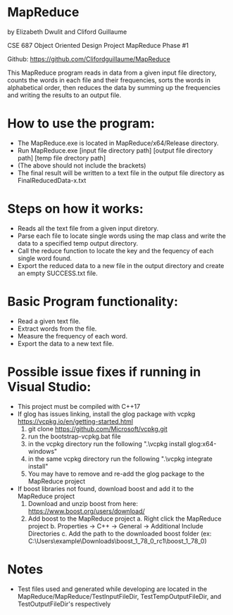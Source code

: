 # MapReduce
by Elizabeth Dwulit and Cliford Guillaume

CSE 687 Object Oriented Design
Project MapReduce
Phase #1

Github: https://github.com/Clifordguillaume/MapReduce

This MapReduce program reads in data from a given input file directory,
counts the words in each file and their frequencies, sorts the words in
alphabetical order, then reduces the data by summing up the frequencies
and writing the results to an output file.

# How to use the program:
- The MapReduce.exe is located in MapReduce/x64/Release directory.
- Run MapReduce.exe [input file directory path] [output file directory path] [temp file drectory path]
- (The above should not include the brackets)
- The final result will be written to a text file in the output file directory as FinalReducedData-x.txt

# Steps on how it works:
- Reads all the text file from a given input diretory.
- Parse each file to locate single words using the map class and write the data to a specified temp output directory.
- Call the reduce function to locate the key and the fequency of each single word found.
- Export the reduced data to a new file in the output directory and create an empty SUCCESS.txt file.

# Basic Program functionality:
- Read a given text file.
- Extract words from the file.
- Measure the frequency of each word.
- Export the data to a new text file.

# Possible issue fixes if running in Visual Studio:
- This project must be compiled with C++17
- If glog has issues linking, install the glog package with vcpkg https://vcpkg.io/en/getting-started.html
	1. git clone https://github.com/Microsoft/vcpkg.git
	2. run the bootstrap-vcpkg.bat file
	3. in the vcpkg directory run the following ".\vcpkg install glog:x64-windows"
	4. in the same vcpkg directory run the following ".\vcpkg integrate install"
	5. You may have to remove and re-add the glog package to the MapReduce project
- If boost libraries not found, download boost and add it to the MapReduce project
	1. Download and unzip boost from here: https://www.boost.org/users/download/
	2. Add boost to the MapReduce project
		a. Right click the MapReduce project
		b. Properties -> C++ -> General -> Additional Include Directories
		c. Add the path to the downloaded boost folder (ex: C:\Users\example\Downloads\boost_1_78_0_rc1\boost_1_78_0)
		
# Notes
- Test files used and generated while developing are located in the MapReduce/MapReduce/TestInputFileDir, TestTempOutputFileDir, and TestOutputFileDir's respectively
